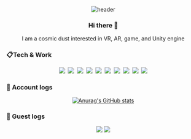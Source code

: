 <div align="center">

![header](https://capsule-render.vercel.app/api?type=Cylinder&color=0:03CAFC,100:ADEFFF:&height=200&section=header&text=Kunnymann&fontSize=65&fontColor=ffffff&desc=Unity%20Engineer&descSize=20&descAlignY=30)


### Hi there :wave:
I am a cosmic dust interested in VR, AR, game, and Unity engine

</div>

### :clipboard:Tech & Work
<div align="center">
    <p>
        <img src="https://img.shields.io/badge/Unity-000000?style=flat-square&logo=unity&logoColor=white">&nbsp
        <img src="https://img.shields.io/badge/Csharp-512BD4?style=flat-square&logo=csharp&logoColor=white">&nbsp
        <img src="https://img.shields.io/badge/Django-092E20?style=flat-square&logo=django&logoColor=white">&nbsp
        <img src="https://img.shields.io/badge/Python-3776AB?style=flat-square&logo=python&logoColor=white">&nbsp
        <img src="https://img.shields.io/badge/Android-3DDC84?style=flat-square&logo=Android&logoColor=white">&nbsp
        <img src="https://img.shields.io/badge/Git-F05032?style=flat-square&logo=git&logoColor=white">&nbsp
        <img src="https://img.shields.io/badge/Gitlab-FC6D26?style=flat-square&logo=gitlab&logoColor=white">&nbsp
        <img src="https://img.shields.io/badge/Github-181717?style=flat-square&logo=github&logoColor=white">&nbsp
        <img src="https://img.shields.io/badge/Sourcetree-0052CC?style=flat-square&logo=sourcetree&logoColor=white">&nbsp
        <img src="https://img.shields.io/badge/Oculus-0467DF?style=flat-square&logo=meta&logoColor=white">
    </p>
</div>

### :construction_worker: Account logs

<div align="center">

[![Anurag's GitHub stats](https://github-readme-stats.vercel.app/api?username=kunnymann&show_icons=true)](https://github.com/anuraghazra/github-readme-stats)

</div>

### :construction_worker: Guest logs

<div align="center">
<img src="https://hits.seeyoufarm.com/api/count/incr/badge.svg?url=https%3A%2F%2Fgithub.com%kunnymann&count_bg=%23ADEFFF&title_bg=%2303CAFC&icon=&icon_color=%23E7E7E7&title=Github+Guest&edge_flat=false"/>
<img src="https://hits.seeyoufarm.com/api/count/incr/badge.svg?url=https%3A%2F%2Fcold-meadow-2843.fly.dev&count_bg=%23ADEFFF&title_bg=%2303CAFC&icon=&icon_color=%23E7E7E7&title=Blog+Guest&edge_flat=false"/>
</div>
